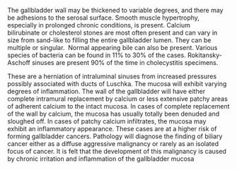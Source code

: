 The gallbladder wall may be thickened to variable degrees, and there may be adhesions to the serosal surface. Smooth muscle hypertrophy, especially in prolonged chronic conditions, is present. Calcium bilirubinate or cholesterol stones are most often present and can vary in size from sand-like to filling the entire gallbladder lumen. They can be multiple or singular.  Normal appearing bile can also be present. Various species of bacteria can be found in 11% to 30% of the cases. Rokitansky-Aschoff sinuses are present 90% of the time in cholecystitis specimens.

These are a herniation of intraluminal sinuses from increased pressures possibly associated with ducts of Luschka. The mucosa will exhibit varying degrees of inflammation. The wall of the gallbladder will have either complete intramural replacement by calcium or less extensive patchy areas of adherent calcium to the intact mucosa. In cases of complete replacement of the wall by calcium, the mucosa has usually totally been denuded and sloughed off. In cases of patchy calcium infiltrates, the mucosa may exhibit an inflammatory appearance. These cases are at a higher risk of forming gallbladder cancers. Pathology will diagnose the finding of biliary cancer either as a diffuse aggressive malignancy or rarely as an isolated focus of cancer. It is felt that the development of this malignancy is caused by chronic irritation and inflammation of the gallbladder mucosa